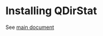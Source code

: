 # Installing QDirStat

See [main document](https://github.com/shundhammer/qdirstat/blob/master/README.md#installing)
